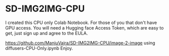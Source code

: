 # SD-IMG2IMG-CPU
I created this CPU only Colab Notebook. For those of you that don't have GPU access.  You will need a Hugging face Access Token, which are easy to get, just sign up and agree to the EULA.

https://github.com/ManjuVajra/SD-IMG2IMG-CPU/image-2-image using diffusers-CPU-Only.ipynb
Enjoy.
